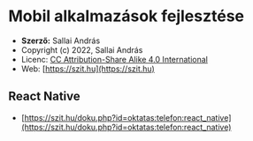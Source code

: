 # Mobil alkalmazások fejlesztése

* **Szerző:** Sallai András
* Copyright (c) 2022, Sallai András
* Licenc: [CC Attribution-Share Alike 4.0 International](https://creativecommons.org/licenses/by-sa/4.0/)
* Web: [https://szit.hu](https://szit.hu)

## React Native

* [https://szit.hu/doku.php?id=oktatas:telefon:react_native](https://szit.hu/doku.php?id=oktatas:telefon:react_native)
